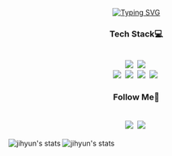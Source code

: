 <p align="center">
  <a href="https://git.io/typing-svg"><img src="https://readme-typing-svg.demolab.com?font=Fira+Code&size=30&pause=1000&color=000000&width=435&lines=Hi%2C+I'm+Jihyun+Kim+%F0%9F%A6%8B" alt="Typing SVG" /></a>
</p>

<h3 align="center">
  Tech Stack💻
  <p align="center">
    <br>
    <img src="https://img.shields.io/badge/JavaScript-F7DF1E?style=flat-square&logo=JavaScript&logoColor=white"/>&nbsp
    <img src="https://img.shields.io/badge/Python-3776AB?style=flat-square&logo=Python&logoColor=white"/>&nbsp
    <br>
    <img src="https://img.shields.io/badge/Next.js-000000?style=flat-square&logo=Next.js&logoColor=white"/>&nbsp
    <img src="https://img.shields.io/badge/MySQL-4479A1?style=flat-square&logo=MySQL&logoColor=white"/>&nbsp
    <img src="https://img.shields.io/badge/React-61DAFB?style=flat-square&logo=React&logoColor=white"/>&nbsp
    <img src="https://img.shields.io/badge/Firebase-FFCA28?style=flat-square&logo=Firebase&logoColor=white"/>&nbsp
  </p>
</h3>

<h3 align="center">
  Follow Me💫
  <p align="center">
    <br>
    <a href="mailto:jihyun.kim.dev@gmail.com">
      <img src="https://img.shields.io/badge/Gmail-EA4335?style=flat-square&logo=Gmail&logoColor=white"/></a>&nbsp
    <a href="https://jihyun-dev.tistory.com/">
      <img src="https://img.shields.io/badge/Tech Blog-000000?style=flat-square&logo=Tistory&logoColor=white&link=https://jihyun-dev.tistory.com/"/></a>&nbsp
  </p>
</h3>

![jihyun's stats](https://raw.githubusercontent.com/jihyunkim-dev/github-stats/master/generated/overview.svg#gh-light-mode-only)
![jihyun's stats](https://raw.githubusercontent.com/jihyunkim-dev/github-stats/master/generated/languages.svg#gh-light-mode-only)
